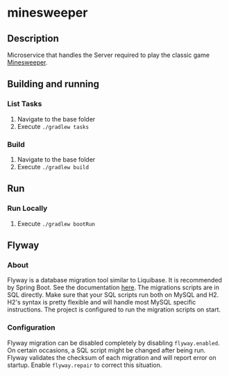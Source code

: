 # minesweeper
## Description
Microservice that handles the Server required to play the classic game [Minesweeper](https://en.wikipedia.org/wiki/Minesweeper_(video_game)).

## Building and running
### List Tasks
1. Navigate to the base folder
1. Execute `./gradlew tasks`

### Build
1. Navigate to the base folder
1. Execute `./gradlew build`

## Run
### Run Locally
1. Execute `./gradlew bootRun`

## Flyway
### About
Flyway is a database migration tool similar to Liquibase. It is recommended by Spring Boot.
See the documentation [here](http://flywaydb.org/). The migrations scripts are in SQL directly. Make sure that your SQL
scripts run both on MySQL and H2. H2's syntax is pretty flexible and will handle most MySQL specific instructions.
The project is configured to run the migration scripts on start.

### Configuration
Flyway migration can be disabled completely by disabling `flyway.enabled`. On certain occasions, a SQL script might be
changed after being run. Flyway validates the checksum of each migration and will report error on startup. Enable `flyway.repair` to correct this situation.
